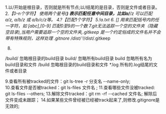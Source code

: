 1.以/开始是根目录，否则就是所有节点;以/结尾的是目录，否则是文件或者目录。
2.*【0-n个字符】  使用两个星号(**) 表示匹配任意中间目录，比如a/**/z 可以匹配 a/z, a/b/z 或 a/b/c/z等。
4.?【匹配1个字符】 
5.!a.txt 
6. [] 用来匹配括号内的任一字符，如 [abc],[0-9] 匹配0至9的一个数
7.git无法追踪一个空的文件夹（隐藏空目录),当用户需要追踪一个空的文件夹,.gitkeep 是一个约定俗成的文件名并不会带有特殊规则，这样处理 .gitnore   /dist/*  !/dist/.gitkeep

8.
/build/ 忽略根目录的build目录
build/  忽略所有build目录
build   忽略所有名为build目录和文件
/build  忽略根目录的build目录和文件
*.log   所有的.log结尾的文件或者目录

9.查看所有被tracked的文件：git ls-tree -r 分支名 --name-only;  
10.查看文件是否被tracked：git ls-files 文件名 ; 
11.查看哪些文件没被tracked: git ls-files --others;
13.解除文件tracked：git rm -rf --cached 文件名; 解除后文件变成未跟踪；
14.如果某些文件曾经被已经被track起来了,则修改.gitignore是无效的;

